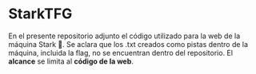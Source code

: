 # StarkTFG
En el presente repositorio adjunto el código utilizado para la web de la máquina Stark 🐺. 
Se aclara que los .txt creados como pistas dentro de la máquina, incluida la flag, no se encuentran dentro del repositorio. 
El **alcance** se limita al **código de la web**.
